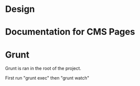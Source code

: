 # **Design** #


# **Documentation for CMS Pages** #


# **Grunt** #
Grunt is ran in the root of the project.

First run "grunt exec"
then "grunt watch"